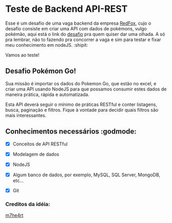 # Teste de Backend API-REST

Esse é um desafio de uma vaga backend da empresa [RedFox](https://github.com/RedFoxTech), cujo o desafio consiste em criar uma API com dados de pokémons, vulgo pokémão, aqui está o link do [desafio](https://github.com/RedFoxTech/vaga-backend-teste) pra quem quiser dar uma olhada. A só pra lembrar, não to fazendo pra concorrer a vaga e sim para testar e fixar meu conhecimento em nodeJS. :shipit:

Vamos ao teste!

## Desafio Pokémon Go!

Sua missão é importar os dados do Pokemon Go, que estão no excel, e criar uma API usando NodeJS para que possamos consumir estes dados de maneira prática, rápida e automatizada.

Esta API deverá seguir o mínimo de práticas RESTful e conter listagens, busca, paginação e filtros. Fique à vontade para decidir quais filtros são mais interessantes.

## Conhecimentos necessários :godmode:

- [x] Conceitos de API RESTful
- [x] Modelagem de dados
- [x] NodeJS
- [x] Algum banco de dados, por exemplo, MySQL, SQL Server, MongoDB, etc...
- [x] Git


### Creditos da idéia:
<a href="https://github.com/m7he4rt/alguma-coisa-de-pokemon#conhecimentos-necess%C3%A1rios-godmode">m7he4rt</a>
